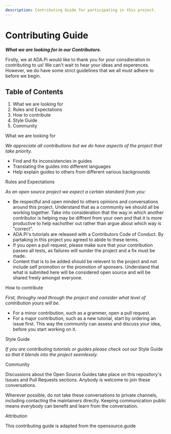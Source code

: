 ```yaml
---
description: Contributing Guide for participating in this project.
---
```


# Contributing Guide

_**What we are looking for in our Contributors.**_

Firstly, we at ADA.Pi would like to thank you for your consdieration in contributing to us! We can't wait to hear your ideas and experences. However, we do have some strict guidelines that we all must adhere to before we begin.

## Table of Contents

1. What we are looking for
2. Rules and Expectations
3. How to contribute
4. Style Guide
5. Community

What we are looking for

_We appreciate all contributions but we do have aspects of the project that take priority._

* Find and fix inconsistencies in guides
* Translating the guides into different languages
* Help explain guides to others from different various backgrounds

Rules and Expectations

_As an open source project we expect a certain standard from you:_

* Be respectful and open minded to others opinions and conversations around this project. Understand that as a community we should all be working together. Take into consideration that the way in which another contributor is helping may be diffrent from your own and that it is more productive to help eachother out rather than argue about which way is "correct".
* ADA.Pi's tutorials are released with a Contributors Code of Conduct. By partaking in this project you agreed to abide to these terms.
* If you open a pull request, please make sure that your contribution passes all tests, as failures will sunder the project and a fix must be made.
* Content that is to be added should be relevent to the project and not include self promotion or the promotion of sponsers. Understand that what is submited here will be considered open source and will be shared freely amongst everyone. 

How to contribute

_First, throughy read through the project and consider what level of contribution yours will be._

* For a minor contribution, such as a grammer, open a pull request.
* For a major contribution, such as a new tutorial, start by ordering an issue first. This way the community can assess and discuss your idea, before you start working on it.

Style Guide

_If you are contributing tutorials or guides please check out our_ Style Guide _so that it blends into the project seemlessly._

Community

Discussions about the Open Source Guides take place on this repository's Issues and Pull Requests sections. Anybody is welcome to join these conversations.

Wherever possible, do not take these conversations to private channels, including contacting the maintainers directly. Keeping communication public means everybody can benefit and learn from the conversation.

Attribution

This contributing guide is adapted from the opensource.guide

